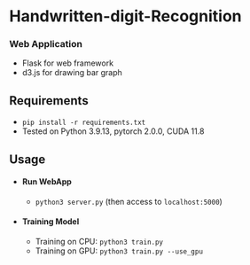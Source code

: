 # Handwritten-digit-Recognition

### Web Application
- Flask for web framework
- d3.js for drawing bar graph

## Requirements
- `pip install -r requirements.txt`
- Tested on Python 3.9.13, pytorch 2.0.0, CUDA 11.8

## Usage

- #### Run WebApp
  - `python3 server.py` (then access to `localhost:5000`)
  
- #### Training Model
  - Training on CPU: `python3 train.py`
  - Training on GPU: `python3 train.py --use_gpu`
